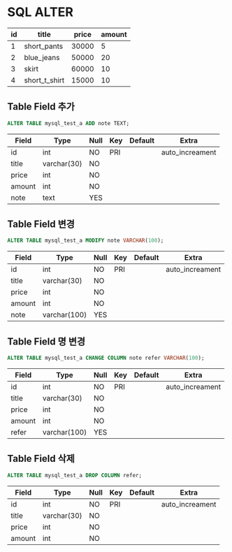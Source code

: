 # SQL ALTER

|id|title|price|amount|
|---|----|-----|------|
|1|short_pants|30000|5|
|2|blue_jeans|50000|20|
|3|skirt|60000|10|
|4|short_t_shirt|15000|10|

## Table Field 추가

```sql
ALTER TABLE mysql_test_a ADD note TEXT;
```

|Field|Type|Null|Key|Default|Extra|
|-|-|-|-|-|-|
|id|int|NO|PRI||auto_increament|
|title|varchar(30)|NO||||
|price|int|NO||||
|amount|int|NO||||
|note|text|YES||||

## Table Field 변경

```sql
ALTER TABLE mysql_test_a MODIFY note VARCHAR(100);
```

|Field|Type|Null|Key|Default|Extra|
|-|-|-|-|-|-|
|id|int|NO|PRI||auto_increament|
|title|varchar(30)|NO||||
|price|int|NO||||
|amount|int|NO||||
|note|varchar(100)|YES||||

## Table Field 명 변경

```sql
ALTER TABLE mysql_test_a CHANGE COLUMN note refer VARCHAR(100);
```

|Field|Type|Null|Key|Default|Extra|
|-|-|-|-|-|-|
|id|int|NO|PRI||auto_increament|
|title|varchar(30)|NO||||
|price|int|NO||||
|amount|int|NO||||
|refer|varchar(100)|YES||||

## Table Field 삭제

```sql
ALTER TABLE mysql_test_a DROP COLUMN refer;
```

|Field|Type|Null|Key|Default|Extra|
|-|-|-|-|-|-|
|id|int|NO|PRI||auto_increament|
|title|varchar(30)|NO||||
|price|int|NO||||
|amount|int|NO||||

